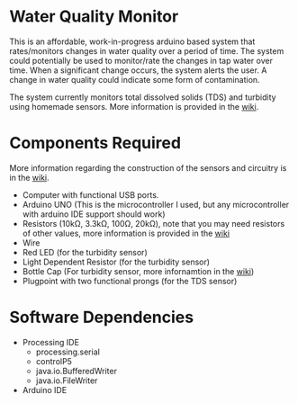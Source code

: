 # Water Quality Monitor

This is an affordable, work-in-progress arduino based system that rates/monitors changes in water quality over a period of time. The system could potentially be used to monitor/rate the changes in tap water over time. When a significant change occurs, the system alerts the user. A change in water quality could indicate some form of contamination. 

The system currently monitors total dissolved solids (TDS) and turbidity using homemade sensors. More information is provided in the [wiki](https://github.com/cvtsh248/Water_Quality_Monitor/wiki). 

# Components Required
More information regarding the construction of the sensors and circuitry is in the [wiki](https://github.com/cvtsh248/Water_Quality_Monitor/wiki).
* Computer with functional USB ports.
* Arduino UNO (This is the microcontroller I used, but any microcontroller with arduino IDE support should work)
* Resistors (10kΩ, 3.3kΩ, 100Ω, 20kΩ), note that you may need resistors of other values, more information is provided in the [wiki](https://github.com/cvtsh248/Water_Quality_Monitor/wiki)
* Wire
* Red LED (for the turbidity sensor)
* Light Dependent Resistor (for the turbidity sensor)
* Bottle Cap (For turbidity sensor, more infornamtion in the [wiki](https://github.com/cvtsh248/Water_Quality_Monitor/wiki))
* Plugpoint with two functional prongs (for the TDS sensor)

# Software Dependencies
* Processing IDE
  * processing.serial
  * controlP5
  * java.io.BufferedWriter
  * java.io.FileWriter
* Arduino IDE
